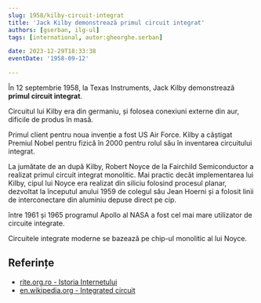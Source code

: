 ```yaml
---
slug: 1958/kilby-circuit-integrat
title: 'Jack Kilby demonstrează primul circuit integrat'
authors: [gserban, ilg-ul]
tags: [international, autor:gheorghe.serban]

date: 2023-12-29T18:33:38
eventDate: '1958-09-12'

---
```


În 12 septembrie 1958, la Texas Instruments, Jack Kilby demonstrează **primul
circuit integrat**.

<!-- truncate -->

Circuitul lui Kilby era din germaniu, și folosea conexiuni externe din aur,
dificile de produs în masă.

Primul client pentru noua invenție a fost US Air Force. Kilby a câștigat
Premiul Nobel pentru fizică în 2000 pentru rolul său în inventarea
circuitului integrat.

La jumătate de an după Kilby, Robert Noyce de la Fairchild Semiconductor
a realizat primul circuit integrat monolitic. Mai practic decât
implementarea lui Kilby, cipul lui Noyce era realizat din siliciu
folosind procesul planar, dezvoltat la începutul anului 1959 de colegul
său Jean Hoerni și a folosit linii de interconectare din
aluminiu depuse direct pe cip.

între 1961 și 1965 programul Apollo al NASA a fost cel mai
mare utilizator de circuite integrate.

Circuitele integrate moderne se bazează pe chip-ul monolitic al lui Noyce.

## Referințe

- [rite.org.ro - Istoria Internetului](https://rite.org.ro/istoria-internetului/)
- [en.wikipedia.org - Integrated circuit](https://en.wikipedia.org/wiki/Integrated_circuit)
